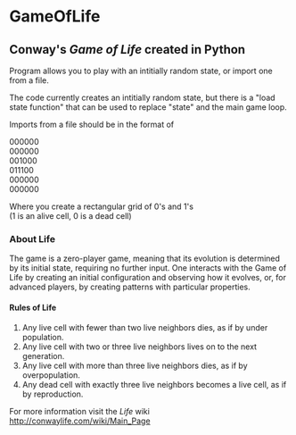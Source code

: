 # GameOfLife
## Conway's *Game of Life* created in Python
 

Program allows you to play with an intitially random state, or import one from a file.

The code currently creates an intitially random state, but there is a "load state function" that can be used to
replace "state" and the main game loop.

Imports from a file should be in the format of 

000000  
000000  
001000  
011100  
000000  
000000 

Where you create a rectangular grid of 0's and 1's  
(1 is an alive cell, 0 is a dead cell)



### About Life 
  The game is a zero-player game, meaning that its evolution is determined by its initial state, 
requiring no further input. One interacts with the Game of Life by creating an initial configuration and observing how it evolves, or,
for advanced players, by creating patterns with particular properties.

#### Rules of Life

1. Any live cell with fewer than two live neighbors dies, as if by under population.  
 2. Any live cell with two or three live neighbors lives on to the next generation.  
 3. Any live cell with more than three live neighbors dies, as if by overpopulation.  
 4. Any dead cell with exactly three live neighbors becomes a live cell, as if by reproduction.  


For more information visit the *Life* wiki  
http://conwaylife.com/wiki/Main_Page
